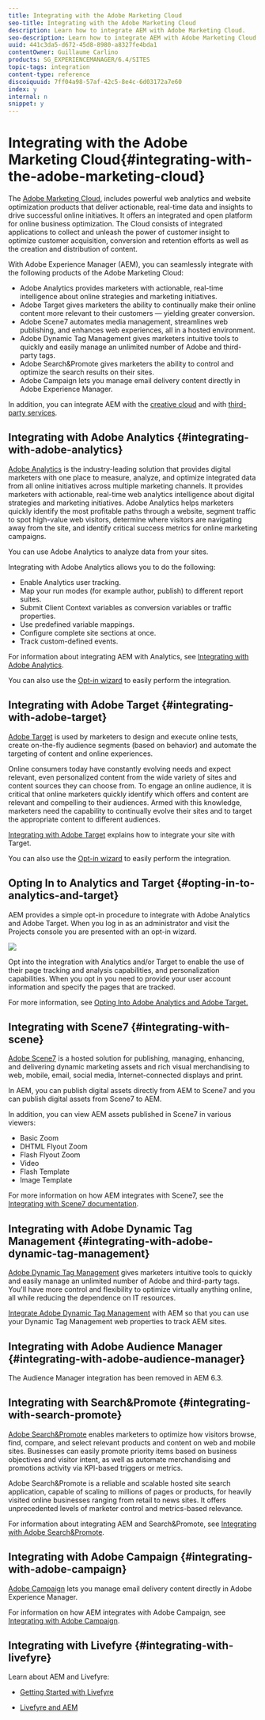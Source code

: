 ```yaml
---
title: Integrating with the Adobe Marketing Cloud
seo-title: Integrating with the Adobe Marketing Cloud
description: Learn how to integrate AEM with Adobe Marketing Cloud.
seo-description: Learn how to integrate AEM with Adobe Marketing Cloud.
uuid: 441c3da5-d672-45d8-8980-a8327fe4bda1
contentOwner: Guillaume Carlino
products: SG_EXPERIENCEMANAGER/6.4/SITES
topic-tags: integration
content-type: reference
discoiquuid: 7ff04a98-57af-42c5-8e4c-6d03172a7e60
index: y
internal: n
snippet: y
---
```


# Integrating with the Adobe Marketing Cloud{#integrating-with-the-adobe-marketing-cloud}

The [Adobe Marketing Cloud](http://www.adobe.com/solutions/digital-marketing.html), includes powerful web analytics and website optimization products that deliver actionable, real-time data and insights to drive successful online initiatives. It offers an integrated and open platform for online business optimization. The Cloud consists of integrated applications to collect and unleash the power of customer insight to optimize customer acquisition, conversion and retention efforts as well as the creation and distribution of content.

With Adobe Experience Manager (AEM), you can seamlessly integrate with the following products of the Adobe Marketing Cloud:

* Adobe Analytics provides marketers with actionable, real-time intelligence about online strategies and marketing initiatives.  
* Adobe Target gives marketers the ability to continually make their online content more relevant to their customers — yielding greater conversion.
* Adobe Scene7 automates media management, streamlines web publishing, and enhances web experiences, all in a hosted environment.
* Adobe Dynamic Tag Management gives marketers intuitive tools to quickly and easily manage an unlimited number of Adobe and third-party tags.
* Adobe Search&Promote gives marketers the ability to control and optimize the search results on their sites.  
* Adobe Campaign lets you manage email delivery content directly in Adobe Experience Manager.

In addition, you can integrate AEM with the [creative cloud](../../../sites/administering/using/creative-cloud.md) and with [third-party services](../../../sites/administering/using/third-party-services.md).

## Integrating with Adobe Analytics {#integrating-with-adobe-analytics}

[Adobe Analytics](http://www.omniture.com/en/products/analytics/sitecatalyst) is the industry-leading solution that provides digital marketers with one place to measure, analyze, and optimize integrated data from all online initiatives across multiple marketing channels. It provides marketers with actionable, real-time web analytics intelligence about digital strategies and marketing initiatives. Adobe Analytics helps marketers quickly identify the most profitable paths through a website, segment traffic to spot high-value web visitors, determine where visitors are navigating away from the site, and identify critical success metrics for online marketing campaigns.

You can use Adobe Analytics to analyze data from your sites.

Integrating with Adobe Analytics allows you to do the following:

* Enable Analytics user tracking.
* Map your run modes (for example author, publish) to different report suites.
* Submit Client Context variables as conversion variables or traffic properties.
* Use predefined variable mappings.
* Configure complete site sections at once.
* Track custom-defined events.

For information about integrating AEM with Analytics, see [Integrating with Adobe Analytics](../../../sites/administering/using/adobeanalytics.md).

You can also use the [Opt-in wizard](../../../sites/administering/using/opt-in.md) to easily perform the integration.

## Integrating with Adobe Target {#integrating-with-adobe-target}

[Adobe Target](http://www.omniture.com/en/products/conversion/test-and-target) is used by marketers to design and execute online tests, create on-the-fly audience segments (based on behavior) and automate the targeting of content and online experiences.

Online consumers today have constantly evolving needs and expect relevant, even personalized content from the wide variety of sites and content sources they can choose from. To engage an online audience, it is critical that online marketers quickly identify which offers and content are relevant and compelling to their audiences. Armed with this knowledge, marketers need the capability to continually evolve their sites and to target the appropriate content to different audiences.

[Integrating with Adobe Target](../../../sites/administering/using/target.md) explains how to integrate your site with Target.

You can also use the [Opt-in wizard](../../../sites/administering/using/opt-in.md) to easily perform the integration.

## Opting In to Analytics and Target {#opting-in-to-analytics-and-target}

AEM provides a simple opt-in procedure to integrate with Adobe Analytics and Adobe Target. When you log in as an administrator and visit the Projects console you are presented with an opt-in wizard.

![](assets/chlimage_1-114.png)

Opt into the integration with Analytics and/or Target to enable the use of their page tracking and analysis capabilities, and personalization capabilities. When you opt in you need to provide your user account information and specify the pages that are tracked.

For more information, see [Opting Into Adobe Analytics and Adobe Target.](../../../sites/administering/using/opt-in.md)

## Integrating with Scene7 {#integrating-with-scene}

[Adobe Scene7](http://www.adobe.com/products/scene7.html) is a hosted solution for publishing, managing, enhancing, and delivering dynamic marketing assets and rich visual merchandising to web, mobile, email, social media, Internet-connected displays and print.

In AEM, you can publish digital assets directly from AEM to Scene7 and you can publish digital assets from Scene7 to AEM.

In addition, you can view AEM assets published in Scene7 in various viewers:

* Basic Zoom
* DHTML Flyout Zoom
* Flash Flyout Zoom
* Video
* Flash Template
* Image Template

For more information on how AEM integrates with Scene7, see the [Integrating with Scene7 documentation](../../../sites/administering/using/scene7.md).

## Integrating with Adobe Dynamic Tag Management {#integrating-with-adobe-dynamic-tag-management}

[Adobe Dynamic Tag Management](http://www.adobe.com/solutions/digital-marketing/dynamic-tag-management.html) gives marketers intuitive tools to quickly and easily manage an unlimited number of Adobe and third-party tags. You'll have more control and flexibility to optimize virtually anything online, all while reducing the dependence on IT resources.

[Integrate Adobe Dynamic Tag Management](../../../sites/administering/using/dtm.md) with AEM so that you can use your Dynamic Tag Management web properties to track AEM sites.

## Integrating with Adobe Audience Manager {#integrating-with-adobe-audience-manager}

The Audience Manager integration has been removed in AEM 6.3.

## Integrating with Search&Promote {#integrating-with-search-promote}

[Adobe Search&Promote](http://www.omniture.com/en/products/conversion/search-and-promote) enables marketers to optimize how visitors browse, find, compare, and select relevant products and content on web and mobile sites. Businesses can easily promote priority items based on business objectives and visitor intent, as well as automate merchandising and promotions activity via KPI-based triggers or metrics.

Adobe Search&Promote is a reliable and scalable hosted site search application, capable of scaling to millions of pages or products, for heavily visited online businesses ranging from retail to news sites. It offers unprecedented levels of marketer control and metrics-based relevance.

For information about integrating AEM and Search&Promote, see [Integrating with Adobe Search&Promote](../../../sites/administering/using/search-and-promote.md).

## Integrating with Adobe Campaign {#integrating-with-adobe-campaign}

[Adobe Campaign](http://www.adobe.com/solutions/campaign-management.html) lets you manage email delivery content directly in Adobe Experience Manager.

For information on how AEM integrates with Adobe Campaign, see [Integrating with Adobe Campaign](../../../sites/administering/using/campaignstandard.md).

## Integrating with Livefyre {#integrating-with-livefyre}

Learn about AEM and Livefyre:

* [Getting Started with Livefyre](http://answers.livefyre.com/developers/getting-started)  

* [Livefyre and AEM](https://answers.livefyre.com/product/livefyre-for-adobe-experience-manager-aem/livefyre-for-adobe-experience-manager/)

